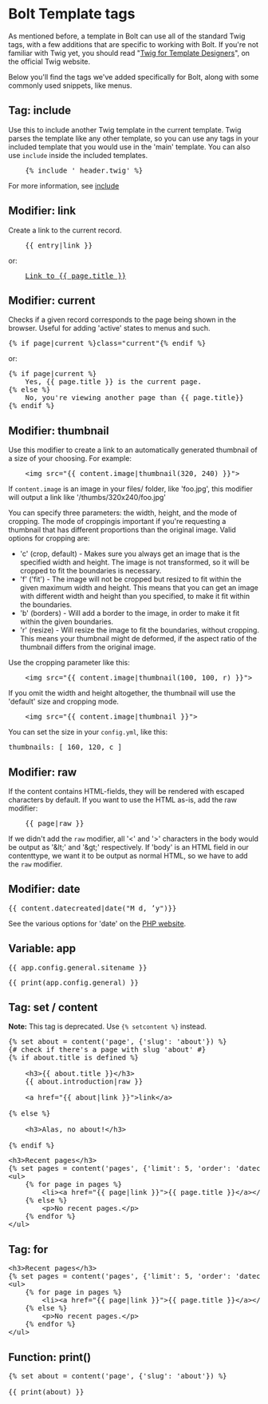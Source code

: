 Bolt Template tags
==================

As mentioned before, a template in Bolt can use all of the standard Twig tags, with a few additions that are specific to
working with Bolt. If you're not familiar with Twig yet, you should read "[Twig for Template
Designers](http://twig.sensiolabs.org/doc/templates.html)", on the official Twig website.

Below you'll find the tags we've added specifically for Bolt, along with some commonly used snippets, like menus.

Tag: include
------------

Use this to include another Twig template in the current template. Twig parses the template like any other template, so
you can use any tags in your included template that you would use in the 'main' template. You can also use `include`
inside the included templates.

<pre class="brush: html">
	{% include '_header.twig' %}
</pre>

For more information, see [include](http://twig.sensiolabs.org/doc/tags/include.html)

Modifier: link
--------------

Create a link to the current record.

<pre class="brush: html">
	{{ entry|link }}
</pre>

or:

<pre class="brush: html">
	<a href="{{ page|link }}">Link to {{ page.title }}</a>
</pre>


Modifier: current
-----------------

Checks if a given record corresponds to the page being shown in the browser. Useful for adding 'active' states to menus and such.

<pre class="brush: html">
{% if page|current %}class="current"{% endif %}
</pre>

or:

<pre class="brush: html">
{% if page|current %}
	Yes, {{ page.title }} is the current page.
{% else %}
	No, you're viewing another page than {{ page.title}}
{% endif %}
</pre>


Modifier: thumbnail
-------------------

Use this modifier to create a link to an automatically generated thumbnail of a size of your choosing. For example:

<pre class="brush: html">
    &lt;img src="{{ content.image|thumbnail(320, 240) }}">
</pre>

If `content.image` is an image in your files/ folder, like 'foo.jpg', this modifier will output a link like '/thumbs/320x240/foo.jpg'

You can specify three parameters: the width, height, and the mode of cropping. The mode of croppingis important if
you're requesting a thumbnail that has different proportions than the original image. Valid options for cropping are:

  - 'c' (crop, default) - Makes sure you always get an image that is the specified width and height. The image is not
    transformed, so it will be cropped to fit the boundaries is necessary.
  -  'f' ('fit') - The image will not be cropped but resized to fit within the given maximum width and height. This
     means that you can get an image with different width and height than you specified, to make it fit within the
     boundaries.
  - 'b' (borders) - Will add a border to the image, in order to make it fit within the given boundaries.
  - 'r' (resize) - Will resize the image to fit the boundaries, without cropping. This means your thumbnail might de
    deformed, if the aspect ratio of the thumbnail differs from the original image.

Use the cropping parameter like this: 

<pre class="brush: html">
    &lt;img src="{{ content.image|thumbnail(100, 100, r) }}">
</pre>

If you omit the width and height altogether, the thumbnail will use the 'default' size and cropping mode. 

<pre class="brush: html">
    &lt;img src="{{ content.image|thumbnail }}">
</pre>

You can set the size in your `config.yml`, like this: 

<pre class="brush: plain">
thumbnails: [ 160, 120, c ]
</pre>

Modifier: raw
-------------

If the content contains HTML-fields, they will be rendered with escaped characters by default. If you want to use the
HTML as-is, add the raw modifier:

<pre class="brush: html">
	{{ page|raw }}
</pre>

If we didn't add the `raw` modifier, all '<' and '>' characters in the body would be output as '&amp;lt;' and '&amp;gt;'
respectively. If 'body' is an HTML field in our contenttype, we want it to be output as normal HTML, so we have to add
the `raw` modifier.


Modifier: date
--------------

<pre class="brush: html">
{{ content.datecreated|date("M d, ’y")}}
</pre>

See the various options for 'date' on the [PHP website](http://nl3.php.net/manual/en/function.date.php).


Variable: app
-------------

<pre class="brush: html">
{{ app.config.general.sitename }}
</pre>


<pre class="brush: html">
{{ print(app.config.general) }}
</pre>



Tag: set / content
------------------

<p class="note"><strong>Note:</strong> This tag is deprecated. Use <code>{% setcontent %}</code> instead.</p>


<pre class="brush: html">
{% set about = content('page', {'slug': 'about'}) %}
{# check if there's a page with slug 'about' #}
{% if about.title is defined %}

    &lt;h3>{{ about.title }}&lt;/h3>
    {{ about.introduction|raw }}

    &lt;a href="{{ about|link }}">link&lt;/a>

{% else %}

    &lt;h3>Alas, no about!&lt;/h3>

{% endif %}
</pre>

<pre class="brush: html">
&lt;h3>Recent pages&lt;/h3>
{% set pages = content('pages', {'limit': 5, 'order': 'datecreated desc'}) %}
&lt;ul>
	{% for page in pages %}
		&lt;li>&lt;a href="{{ page|link }}">{{ page.title }}&lt;/a>&lt;/li>
	{% else %}
		&lt;p>No recent pages.&lt;/p>
	{% endfor %}
&lt;/ul>
</pre>




Tag: for
--------

<pre class="brush: html">
&lt;h3>Recent pages&lt;/h3>
{% set pages = content('pages', {'limit': 5, 'order': 'datecreated desc'}) %}
&lt;ul>
	{% for page in pages %}
		&lt;li>&lt;a href="{{ page|link }}">{{ page.title }}&lt;/a>&lt;/li>
	{% else %}
		&lt;p>No recent pages.&lt;/p>
	{% endfor %}
&lt;/ul>
</pre>

Function: print()
-----------------

<pre class="brush: html">
{% set about = content('page', {'slug': 'about'}) %}

{{ print(about) }}
</pre>



<pre class="brush: html">

</pre>




